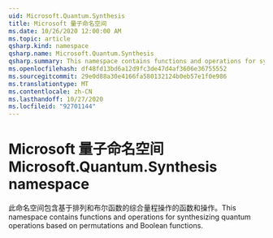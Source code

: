 ```yaml
---
uid: Microsoft.Quantum.Synthesis
title: Microsoft 量子命名空间
ms.date: 10/26/2020 12:00:00 AM
ms.topic: article
qsharp.kind: namespace
qsharp.name: Microsoft.Quantum.Synthesis
qsharp.summary: This namespace contains functions and operations for synthesizing quantum operations based on permutations and Boolean functions.
ms.openlocfilehash: df48fd13bd6a12d9fc3de47d4af3606e36755552
ms.sourcegitcommit: 29e0d88a30e4166fa580132124b0eb57e1f0e986
ms.translationtype: MT
ms.contentlocale: zh-CN
ms.lasthandoff: 10/27/2020
ms.locfileid: "92701144"
---
```

# <a name="microsoftquantumsynthesis-namespace"></a><span data-ttu-id="134e2-102">Microsoft 量子命名空间</span><span class="sxs-lookup"><span data-stu-id="134e2-102">Microsoft.Quantum.Synthesis namespace</span></span>

<span data-ttu-id="134e2-103">此命名空间包含基于排列和布尔函数的综合量程操作的函数和操作。</span><span class="sxs-lookup"><span data-stu-id="134e2-103">This namespace contains functions and operations for synthesizing quantum operations based on permutations and Boolean functions.</span></span>

